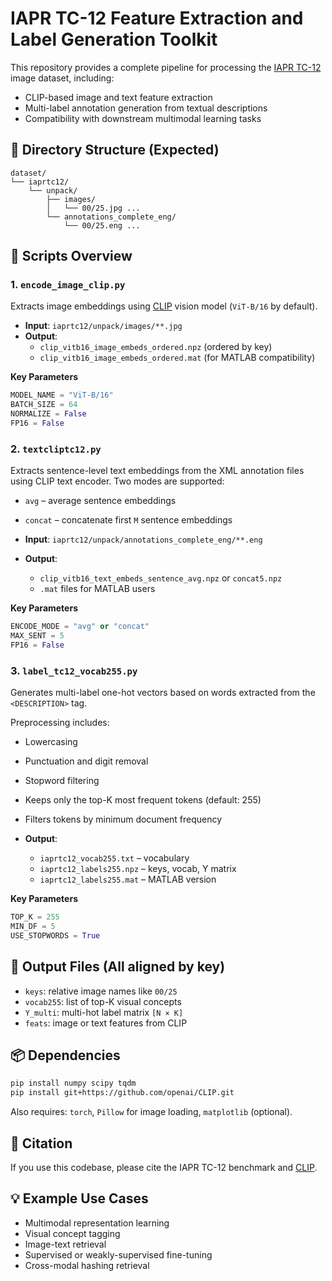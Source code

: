 
# IAPR TC-12 Feature Extraction and Label Generation Toolkit

This repository provides a complete pipeline for processing the [IAPR TC-12](https://www.imageclef.org/photodata) image dataset, including:
- CLIP-based image and text feature extraction
- Multi-label annotation generation from textual descriptions
- Compatibility with downstream multimodal learning tasks

## 📁 Directory Structure (Expected)

```
dataset/
└── iaprtc12/
    └── unpack/
        ├── images/
        │   └── 00/25.jpg ...
        └── annotations_complete_eng/
            └── 00/25.eng ...
```

## 🧩 Scripts Overview

### 1. `encode_image_clip.py`

Extracts image embeddings using [CLIP](https://github.com/openai/CLIP) vision model (`ViT-B/16` by default).

- **Input**: `iaprtc12/unpack/images/**.jpg`
- **Output**:  
  - `clip_vitb16_image_embeds_ordered.npz` (ordered by key)  
  - `clip_vitb16_image_embeds_ordered.mat` (for MATLAB compatibility)

**Key Parameters**
```python
MODEL_NAME = "ViT-B/16"
BATCH_SIZE = 64
NORMALIZE = False
FP16 = False
```

### 2. `textcliptc12.py`

Extracts sentence-level text embeddings from the XML annotation files using CLIP text encoder. Two modes are supported:

- `avg` – average sentence embeddings
- `concat` – concatenate first `M` sentence embeddings

- **Input**: `iaprtc12/unpack/annotations_complete_eng/**.eng`
- **Output**:  
  - `clip_vitb16_text_embeds_sentence_avg.npz` or `concat5.npz`
  - `.mat` files for MATLAB users

**Key Parameters**
```python
ENCODE_MODE = "avg" or "concat"
MAX_SENT = 5
FP16 = False
```

### 3. `label_tc12_vocab255.py`

Generates multi-label one-hot vectors based on words extracted from the `<DESCRIPTION>` tag.

Preprocessing includes:
- Lowercasing
- Punctuation and digit removal
- Stopword filtering
- Keeps only the top-K most frequent tokens (default: 255)
- Filters tokens by minimum document frequency

- **Output**:
  - `iaprtc12_vocab255.txt` – vocabulary
  - `iaprtc12_labels255.npz` – keys, vocab, Y matrix
  - `iaprtc12_labels255.mat` – MATLAB version

**Key Parameters**
```python
TOP_K = 255
MIN_DF = 5
USE_STOPWORDS = True
```

## 📂 Output Files (All aligned by key)
- `keys`: relative image names like `00/25`
- `vocab255`: list of top-K visual concepts
- `Y_multi`: multi-hot label matrix `[N × K]`
- `feats`: image or text features from CLIP

## 📦 Dependencies
```bash
pip install numpy scipy tqdm
pip install git+https://github.com/openai/CLIP.git
```
Also requires: `torch`, `Pillow` for image loading, `matplotlib` (optional).

## 📄 Citation
If you use this codebase, please cite the IAPR TC-12 benchmark and [CLIP](https://arxiv.org/abs/2103.00020).

## 💡 Example Use Cases
- Multimodal representation learning
- Visual concept tagging
- Image-text retrieval
- Supervised or weakly-supervised fine-tuning
- Cross-modal hashing retrieval










